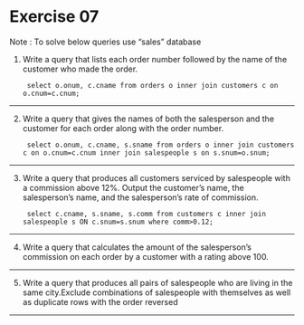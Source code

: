 
# Exercise 07

Note : To solve below queries use “sales” database
1. Write a query that lists each order number followed by the name of the customer who made the order.

        select o.onum, c.cname from orders o inner join customers c on o.cnum=c.cnum; 
----------------------------------------------------
2. Write a query that gives the names of both the salesperson and the customer for each order along with the order number.

        select o.onum, c.cname, s.sname from orders o inner join customers c on o.cnum=c.cnum inner join salespeople s on s.snum=o.snum; 
----------------------------------------------------
3. Write a query that produces all customers serviced by salespeople with a commission above 12%. Output the customer’s name, the salesperson’s name, and the salesperson’s rate of commission.

        select c.cname, s.sname, s.comm from customers c inner join salespeople s ON c.snum=s.snum where comm>0.12;
----------------------------------------------------
4. Write a query that calculates the amount of the salesperson’s commission on each order by a customer with a rating above 100.


----------------------------------------------------
5. Write a query that produces all pairs of salespeople who are living in the same city.Exclude combinations of salespeople with themselves as well as duplicate rows with the order reversed

----------------------------------------------------